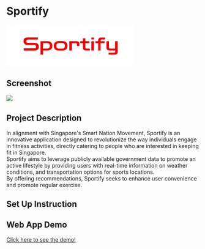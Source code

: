 # Sportify

![](./sportify/public/logo.png#pic_left)

## Screenshot

![](./sportify/public/post.png)

## Project Description
In alignment with Singapore's Smart Nation Movement, Sportify is an innovative application designed to revolutionize the way individuals engage in fitness activities, directly catering to people who are interested in keeping fit in Singapore.\
Sportify aims to leverage publicly available government data to promote an active lifestyle by providing users with real-time information on weather conditions, and transportation options for sports locations.\
By offering recommendations, Sportify seeks to enhance user convenience and promote regular exercise.
## Set Up Instruction

## Web App Demo

[Click here to see the demo!](https://youtu.be/couJMGCY0mY)
